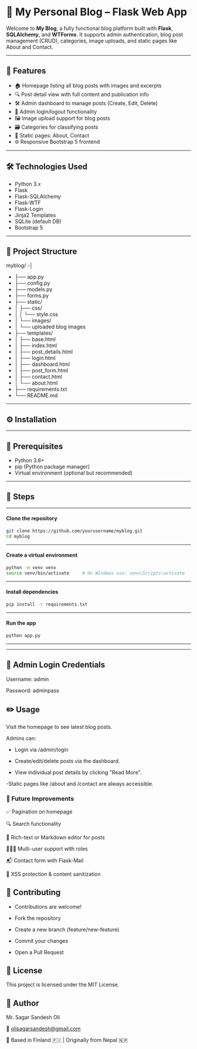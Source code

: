 # 📝 My Personal Blog – Flask Web App

Welcome to **My Blog**, a fully functional blog platform built with **Flask**, **SQLAlchemy**, and **WTForms**. It supports admin authentication, blog post management (CRUD), categories, image uploads, and static pages like About and Contact.

---

## 🚀 Features

- 🏠 Homepage listing all blog posts with images and excerpts
- 🔍 Post detail view with full content and publication info
- 🛠 Admin dashboard to manage posts (Create, Edit, Delete)
- 🔐 Admin login/logout functionality
- 🖼️ Image upload support for blog posts
- 🗃️ Categories for classifying posts
- 📄 Static pages: About, Contact
- 🌐 Responsive Bootstrap 5 frontend

---

## 🛠 Technologies Used

- Python 3.x
- Flask
- Flask-SQLAlchemy
- Flask-WTF
- Flask-Login
- Jinja2 Templates
- SQLite (default DB)
- Bootstrap 5

---

## 📁 Project Structure

myblog/
-│
- ├── app.py
- ├── config.py
- ├── models.py
- ├── forms.py
- ├── static/
- │ ├── css/
- │ │ └── style.css
- │ └── images/
- │ └── uploaded blog images
- ├── templates/
- │ ├── base.html
- │ ├── index.html
- │ ├── post_details.html
- │ ├── login.html
- │ ├── dashboard.html
- │ ├── post_form.html
- │ ├── contact.html
- │ └── about.html
- ├── requirements.txt
- └── README.md

---

## ⚙️ Installation
---
## 📌 Prerequisites

- Python 3.8+
- pip (Python package manager)
- Virtual environment (optional but recommended)
---
## 🧩 Steps

---
#### Clone the repository
```bash
git clone https://github.com/yourusername/myblog.git
cd myblog
```
---
####  Create a virtual environment
```bash
python -m venv venv
source venv/bin/activate     # On Windows use: venv\Scripts\activate
```
---
#### Install dependencies
```bash
pip install -r requirements.txt
```
---
#### Run the app
```bash
python app.py
```
---
---

## 🔐  Admin Login Credentials

Username: admin

Password: adminpass

## ✏️ Usage
Visit the homepage to see latest blog posts.

Admins can:

- Login via /admin/login

- Create/edit/delete posts via the dashboard.

- View individual post details by clicking "Read More".

-Static pages like /about and /contact are always accessible.

### 🧪 Future Improvements
✅ Pagination on homepage

🔍 Search functionality

🧾 Rich-text or Markdown editor for posts

🧑‍🤝‍🧑 Multi-user support with roles

📬 Contact form with Flask-Mail

🧼 XSS protection & content sanitization

## 🙋 Contributing
- Contributions are welcome!

- Fork the repository

- Create a new branch (feature/new-feature)

- Commit your changes

- Open a Pull Request

## 📝 License
This project is licensed under the MIT License.
## 👤 Author
Mr. Sagar Sandesh Oli

📧 olisagarsandesh@gmail.com

📍 Based in Finland 🇫🇮 | Originally from Nepal 🇳🇵
